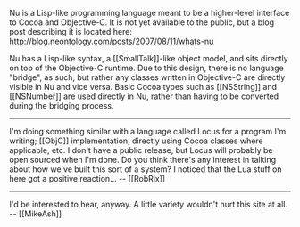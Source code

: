 Nu is a Lisp-like programming language meant to be a higher-level interface to Cocoa and Objective-C. It is not yet available to the public, but a blog post describing it is located here: http://blog.neontology.com/posts/2007/08/11/whats-nu

Nu has a Lisp-like syntax, a [[SmallTalk]]-like object model, and sits directly on top of the Objective-C runtime. Due to this design, there is no language "bridge", as such, but rather any classes written in Objective-C are directly visible in Nu and vice versa. Basic Cocoa types such as [[NSString]] and [[NSNumber]] are used directly in Nu, rather than having to be converted during the bridging process.

----

I'm doing something similar with a language called Locus for a program I'm writing; [[ObjC]] implementation, directly using Cocoa classes where applicable, etc. I don't have a public release, but Locus will probably be open sourced when I'm done. Do you think there's any interest in talking about how we've built this sort of a system? I noticed that the Lua stuff on here got a positive reaction... -- [[RobRix]]

----
I'd be interested to hear, anyway. A little variety wouldn't hurt this site at all. -- [[MikeAsh]]